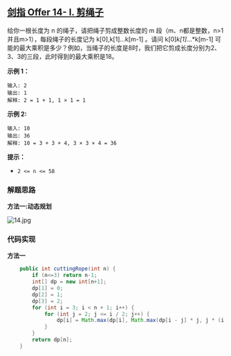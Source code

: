 ## [剑指 Offer 14- I. 剪绳子](https://leetcode-cn.com/problems/jian-sheng-zi-lcof/)

给你一根长度为 n 的绳子，请把绳子剪成整数长度的 m 段（m、n都是整数，n>1并且m>1），每段绳子的长度记为 k[0],k[1]...k[m-1] 。请问 k[0]*k[1]*...*k[m-1] 可能的最大乘积是多少？例如，当绳子的长度是8时，我们把它剪成长度分别为2、3、3的三段，此时得到的最大乘积是18。

**示例 1：**

```
输入: 2
输出: 1
解释: 2 = 1 + 1, 1 × 1 = 1
```

**示例 2:**

```
输入: 10
输出: 36
解释: 10 = 3 + 3 + 4, 3 × 3 × 4 = 36
```

**提示：**

- `2 <= n <= 58`

### 解题思路

**方法一:动态规划**

![14.jpg](https://pic.leetcode-cn.com/82b25ac6bcb742f31e5202e4af993d98abfea6a0c385379b214440bbb84b9bb4-14.jpg)

### 代码实现

**方法一**

```java
    public int cuttingRope(int n) {
        if (n<=3) return n-1;
        int[] dp = new int[n+1];
        dp[1] = 0;
        dp[2] = 1;
        dp[3] = 2;
        for (int i = 3; i < n + 1; i++) {
            for (int j = 2; j <= i / 2; j++) {
                dp[i] = Math.max(dp[i], Math.max(dp[i - j] * j, j * (i - j)));
            }
        }
        return dp[n];
    }
```

